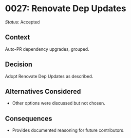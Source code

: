 # 0027: Renovate Dep Updates

*Status*: Accepted

## Context
Auto-PR dependency upgrades, grouped.

## Decision
Adopt Renovate Dep Updates as described.

## Alternatives Considered
- Other options were discussed but not chosen.

## Consequences
- Provides documented reasoning for future contributors.
